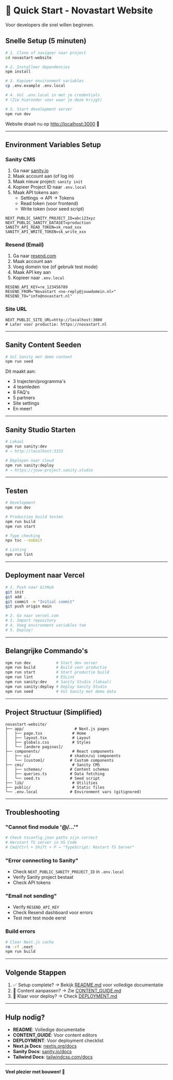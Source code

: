 # 🚀 Quick Start - Novastart Website

Voor developers die snel willen beginnen.

## Snelle Setup (5 minuten)

```bash
# 1. Clone of navigeer naar project
cd novastart-website

# 2. Installeer dependencies
npm install

# 3. Kopieer environment variables
cp .env.example .env.local

# 4. Vul .env.local in met je credentials
# (Zie hieronder voor waar je deze krijgt)

# 5. Start development server
npm run dev
```

Website draait nu op [http://localhost:3000](http://localhost:3000) 🎉

---

## Environment Variables Setup

### Sanity CMS

1. Ga naar [sanity.io](https://www.sanity.io/)
2. Maak account aan (of log in)
3. Maak nieuw project: `sanity init`
4. Kopieer Project ID naar `.env.local`
5. Maak API tokens aan:
   - Settings → API → Tokens
   - Read token (voor frontend)
   - Write token (voor seed script)

```env
NEXT_PUBLIC_SANITY_PROJECT_ID=abc123xyz
NEXT_PUBLIC_SANITY_DATASET=production
SANITY_API_READ_TOKEN=sk_read_xxx
SANITY_API_WRITE_TOKEN=sk_write_xxx
```

### Resend (Email)

1. Ga naar [resend.com](https://resend.com/)
2. Maak account aan
3. Voeg domein toe (of gebruik test mode)
4. Maak API key aan
5. Kopieer naar `.env.local`

```env
RESEND_API_KEY=re_123456789
RESEND_FROM="Novastart <no-reply@jouwdomein.nl>"
RESEND_TO="info@novastart.nl"
```

### Site URL

```env
NEXT_PUBLIC_SITE_URL=http://localhost:3000
# Later voor productie: https://novastart.nl
```

---

## Sanity Content Seeden

```bash
# Vul Sanity met demo content
npm run seed
```

Dit maakt aan:
- 3 trajecten/programma's
- 4 teamleden
- 8 FAQ's
- 5 partners
- Site settings
- En meer!

---

## Sanity Studio Starten

```bash
# Lokaal
npm run sanity:dev
# → http://localhost:3333

# Deployen naar cloud
npm run sanity:deploy
# → https://jouw-project.sanity.studio
```

---

## Testen

```bash
# Development
npm run dev

# Production build testen
npm run build
npm run start

# Type checking
npx tsc --noEmit

# Linting
npm run lint
```

---

## Deployment naar Vercel

```bash
# 1. Push naar GitHub
git init
git add .
git commit -m "Initial commit"
git push origin main

# 2. Ga naar vercel.com
# 3. Import repository
# 4. Voeg environment variables toe
# 5. Deploy!
```

---

## Belangrijke Commando's

```bash
npm run dev           # Start dev server
npm run build         # Build voor productie
npm run start         # Start productie build
npm run lint          # ESLint
npm run sanity:dev    # Sanity Studio (lokaal)
npm run sanity:deploy # Deploy Sanity Studio
npm run seed          # Vul Sanity met demo data
```

---

## Project Structuur (Simplified)

```
novastart-website/
├── app/                      # Next.js pages
│   ├── page.tsx             # Home
│   ├── layout.tsx           # Layout
│   ├── globals.css          # Styles
│   └── [andere paginas]/
├── components/              # React components
│   ├── ui/                 # shadcn/ui components
│   └── [custom]/           # Custom components
├── cms/                     # Sanity CMS
│   ├── schemas/            # Content schemas
│   ├── queries.ts          # Data fetching
│   └── seed.ts             # Seed script
├── lib/                     # Utilities
├── public/                  # Static files
└── .env.local              # Environment vars (gitignored)
```

---

## Troubleshooting

### "Cannot find module '@/...'"

```bash
# Check tsconfig.json paths zijn correct
# Herstart TS server in VS Code
# Cmd/Ctrl + Shift + P → "TypeScript: Restart TS Server"
```

### "Error connecting to Sanity"

- Check `NEXT_PUBLIC_SANITY_PROJECT_ID` in `.env.local`
- Verify Sanity project bestaat
- Check API tokens

### "Email not sending"

- Verify `RESEND_API_KEY`
- Check Resend dashboard voor errors
- Test met test mode eerst

### Build errors

```bash
# Clear Next.js cache
rm -rf .next
npm run build
```

---

## Volgende Stappen

1. ✅ Setup complete? → Bekijk [README.md](README.md) voor volledige documentatie
2. 🎨 Content aanpassen? → Zie [CONTENT_GUIDE.md](CONTENT_GUIDE.md)
3. 🚀 Klaar voor deploy? → Check [DEPLOYMENT.md](DEPLOYMENT.md)

---

## Hulp nodig?

- **README**: Volledige documentatie
- **CONTENT_GUIDE**: Voor content editors
- **DEPLOYMENT**: Voor deployment checklist
- **Next.js Docs**: [nextjs.org/docs](https://nextjs.org/docs)
- **Sanity Docs**: [sanity.io/docs](https://www.sanity.io/docs)
- **Tailwind Docs**: [tailwindcss.com/docs](https://tailwindcss.com/docs)

---

**Veel plezier met bouwen! 🎉**




